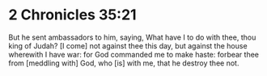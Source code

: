 # 2 Chronicles 35:21

But he sent ambassadors to him, saying, What have I to do with thee, thou king of Judah? [I come] not against thee this day, but against the house wherewith I have war: for God commanded me to make haste: forbear thee from [meddling with] God, who [is] with me, that he destroy thee not.